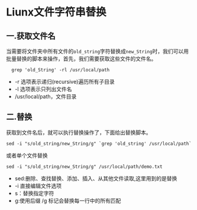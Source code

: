 # Liunx文件字符串替换

## 一.获取文件名

当需要将文件夹中所有文件的`old_string`字符替换成`new_String`时，我们可以用批量替换的脚本来操作，首先，我们需要获取这些文件的文件名。
```shell
  grep 'old_String' -rl /usr/local/path 
```

- -r 选项表示递归(recursive)遍历所有子目录
- -l 选项表示只列出文件名
- /usr/local/path，文件目录

## 二.替换
获取到文件名后，就可以执行替换操作了，下面给出替换脚本。
```shell
sed -i "s/old_string/new_String/g" `grep 'old_string' /usr/local/path`
```
或者单个文件替换
```shell
sed -i "s/old_string/new_String/g" /usr/local/path/demo.txt
```
- sed:删除、查找替换、添加、插入、从其他文件读取,这里用到的是替换
- -i 直接编辑文件选项
- s：替换指定字符
- g:使用后缀 /g 标记会替换每一行中的所有匹配
